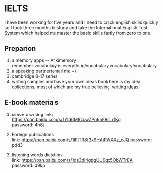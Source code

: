 # IELTS
I have been working for five years and  I need to crack english skills quickly so I took three months to study and take the International English Test System which helped me master the basic skills fastly from zero to one.

## Preparion
1. a memory apps -- Ankimemory   
   remember vocabulary is everything!vocabulary!vocabulary!vocabulary   
2. a speaking partner(email me ~)
3. cambridge 8-17 series
4. writing samples and have your own ideas book
   here is my idea collections, most of which are my true believing.
   [writing ideas](https://note.youdao.com/s/MYsn3cbK)


## E-book materials
1. simon's writing 
   link: https://pan.baidu.com/s/1YId6M8zcwZPu6nF8cLrfKg    
   password: 4h8j   

2. Foreign publications    
   link: https://pan.baidu.com/s/1IFlTR8f3x9HAiPWXXz_cJQ 
   password: pdd3    

3. listening words dictation     
   link: https://pan.baidu.com/s/1ds3di4gpgUU0qx5ObWTrEA        
   password: d9kp    